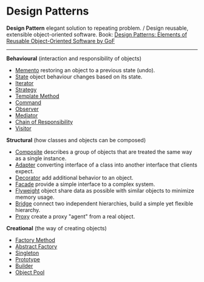 # Design Patterns

**Design Pattern** elegant solution to repeating problem. / Design reusable, extensible object-oriented software.
Book: [Design Patterns: Elements of Reusable Object-Oriented Software by GoF](https://en.wikipedia.org/wiki/Design_Patterns)
***
**Behavioural** (interaction and responsibility of objects)
* [Memento](https://github.com/shamy1st/design-pattern-memento-java) restoring an object to a previous state (undo).
* [State](https://github.com/shamy1st/design-pattern-state-java) object behaviour changes based on its state.
* [Iterator](https://github.com/shamy1st/design-pattern-iterator-java)
* [Strategy](https://github.com/shamy1st/design-pattern-strategy-java)
* [Template Method](https://github.com/shamy1st/design-pattern-template-java)
* [Command](https://github.com/shamy1st/design-pattern-command-java)
* [Observer](https://github.com/shamy1st/design-pattern-observer-java)
* [Mediator](https://github.com/shamy1st/design-pattern-mediator-java)
* [Chain of Responsibility](https://github.com/shamy1st/design-pattern-chain-of-responsibility-java)
* [Visitor](https://github.com/shamy1st/design-pattern-visitor-java)

**Structural** (how classes and objects can be composed)
* [Composite](https://github.com/shamy1st/design-pattern-composite-java) describes a group of objects that are treated the same way as a single instance.
* [Adapter](https://github.com/shamy1st/design-pattern-adapter-java) converting interface of a class into another interface that clients expect.
* [Decorator](https://github.com/shamy1st/design-pattern-decorator-java) add additional behavior to an object.
* [Facade](https://github.com/shamy1st/design-pattern-facade-java) provide a simple interface to a complex system.
* [Flyweight](https://github.com/shamy1st/design-pattern-flyweight-java) object share data as possible with similar objects to minimize memory usage.
* [Bridge](https://github.com/shamy1st/design-pattern-bridge-java) connect two independent hierarchies, build a simple yet flexible hierarchy.
* [Proxy](https://github.com/shamy1st/design-pattern-proxy-java) create a proxy "agent" from a real object.

**Creational** (the way of creating objects)
* [Factory Method]()
* [Abstract Factory]()
* [Singleton]()
* [Prototype]()
* [Builder]()
* [Object Pool]()

